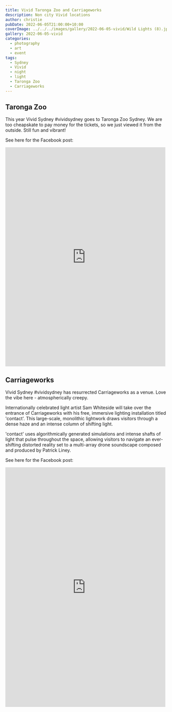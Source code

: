 ```yaml
---
title: Vivid Taronga Zoo and Carriageworks
description: Non city Vivid locations
author: christie
pubDate: 2022-06-05T21:00:00+10:00
coverImage: ../../../images/gallery/2022-06-05-vivid/Wild Lights (8).jpeg
gallery: 2022-06-05-vivid
categories:
  - photography
  - art
  - event
tags:
  - Sydney
  - Vivid
  - night
  - light
  - Taronga Zoo
  - Carriageworks
---
```


## Taronga Zoo

This year Vivid Sydney #vividsydney goes to Taronga Zoo Sydney. We are too cheapskate to pay money for the tickets, so we just viewed it from the outside. Still fun and vibrant!

See here for the Facebook post:

<iframe src="https://www.facebook.com/plugins/post.php?href=https%3A%2F%2Fwww.facebook.com%2Fchris1.tham%2Fposts%2Fpfbid023jhb1ZFSbkURRwVXmKopHqpyDgx9xtdjftWnV8LrDTzrZ12LhtJmvE53GCsCBKvXl&show_text=true&width=500" width="500" height="684" style="border:none;overflow:hidden" scrolling="no" frameborder="0" allowfullscreen="true" allow="autoplay; clipboard-write; encrypted-media; picture-in-picture; web-share"></iframe>

## Carriageworks

Vivid Sydney #vividsydney has resurrected Carriageworks as a venue. Love the vibe here - atmospherically creepy.

Internationally celebrated light artist Sam Whiteside will take over the entrance of Carriageworks with his free, immersive lighting installation titled 'contact'. This large-scale, monolithic lightwork draws visitors through a dense haze and an intense column of shifting light.

'contact' uses algorithmically generated simulations and intense shafts of light that pulse throughout the space, allowing visitors to navigate an ever-shifting distorted reality set to a multi-array drone soundscape composed and produced by Patrick Liney.

See here for the Facebook post:

<iframe src="https://www.facebook.com/plugins/post.php?href=https%3A%2F%2Fwww.facebook.com%2Fchris1.tham%2Fposts%2Fpfbid0eLsf3cRUY4Kd9qkeZSXoj9TgseuDHwRf2qmSmVZUvNsc9i7TyzgvxRbkwDe9MQUQl&show_text=true&width=500" width="500" height="748" style="border:none;overflow:hidden" scrolling="no" frameborder="0" allowfullscreen="true" allow="autoplay; clipboard-write; encrypted-media; picture-in-picture; web-share"></iframe>
